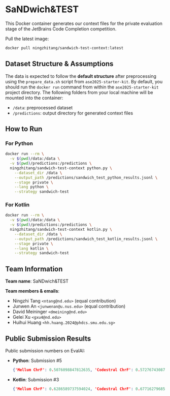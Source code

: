 # SaNDwich&TEST

This Docker container generates our context files for the private evaluation stage of the JetBrains Code Completion competition.

Pull the latest image:

```bash
docker pull ningzhitang/sandwich-test-context:latest
```

## Dataset Structure & Assumptions

The data is expected to follow the **default structure** after preprocessing using the `prepare_data.sh` script from `ase2025-starter-kit`. By default, you should run the `docker run` command from within the `ase2025-starter-kit` project directory. The following folders from your local machine will be mounted into the container:

* `/data`: preprocessed dataset
* `/predictions`: output directory for generated context files

## How to Run

### For Python

```bash
docker run --rm \
  -v $(pwd)/data:/data \
  -v $(pwd)/predictions:/predictions \
  ningzhitang/sandwich-test-context python.py \
    --dataset_dir /data \
    --output_path /predictions/sandwich_test_python_results.jsonl \
    --stage private \
    --lang python \
    --strategy sandwich-test
```

### For Kotlin

```bash
docker run --rm \
  -v $(pwd)/data:/data \
  -v $(pwd)/predictions:/predictions \
  ningzhitang/sandwich-test-context kotlin.py \
    --dataset_dir /data \
    --output_path /predictions/sandwich_test_kotlin_results.jsonl \
    --stage private \
    --lang kotlin \
    --strategy sandwich-test
```

## Team Information

**Team name**: SaNDwich&TEST

**Team members & emails**:
  * Ningzhi Tang `<ntang@nd.edu>` (equal contribution)
  * Junwen An `<junwenan@u.nus.edu>` (equal contribution)
  * David Meininger `<dmeining@nd.edu>`
  * Gelei Xu `<gxu4@nd.edu>`
  * Huihui Huang `<hh.huang.2024@phdcs.smu.edu.sg>`

## Public Submission Results

Public submission numbers on EvalAI:

* **Python**: Submission #5
  ```json
  {'Mellum ChrF': 0.5076098847812635, 'Codestral ChrF': 0.5727674308716586, 'Qwen-Coder ChrF': 0.5311432030409533, 'Average ChrF': 0.5371735062312918}
  ```
* **Kotlin**: Submission #3
  ```json
  {'Mellum ChrF': 0.6286589737594024, 'Codestral ChrF': 0.6771627968502668, 'Qwen-Coder ChrF': 0.6060614958043855, 'Average ChrF': 0.6372944221380182}
  ```
